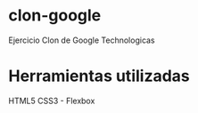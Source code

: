 # clon-google
Ejercicio Clon de Google Technologicas

# Herramientas utilizadas
HTML5
CSS3 - Flexbox
